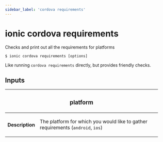 ```yaml
---
sidebar_label: 'cordova requirements'
---
```


# ionic cordova requirements

Checks and print out all the requirements for platforms

```shell
$ ionic cordova requirements [options]
```

Like running `cordova requirements` directly, but provides friendly checks.

## Inputs

<table className="reference-table">
  <thead>
    <tr>
      <th colSpan="2">
        <h3>platform</h3>
      </th>
    </tr>
  </thead>
  <tbody>
    <tr>
      <th>Description</th>
      <td>
        <p>
          The platform for which you would like to gather requirements (<code>android</code>, <code>ios</code>)
        </p>
      </td>
    </tr>
  </tbody>
</table>
